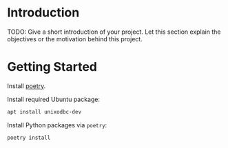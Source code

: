 # Introduction
TODO: Give a short introduction of your project. Let this section explain the objectives or the motivation behind this project.

# Getting Started

Install [poetry](https://python-poetry.org/docs/).

Install required Ubuntu package:

```sh
apt install unixodbc-dev
```

Install Python packages via `poetry`:

```sh
poetry install
```
